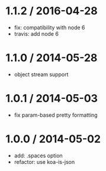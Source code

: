 
1.1.2 / 2016-04-28
==================

 * fix: compatibility with node 6
 * travis: add node 6

1.1.0 / 2014-05-28
==================

 * object stream support

1.0.1 / 2014-05-03
==================

 * fix param-based pretty formatting

1.0.0 / 2014-05-02
==================

 * add: .spaces option
 * refactor: use koa-is-json
